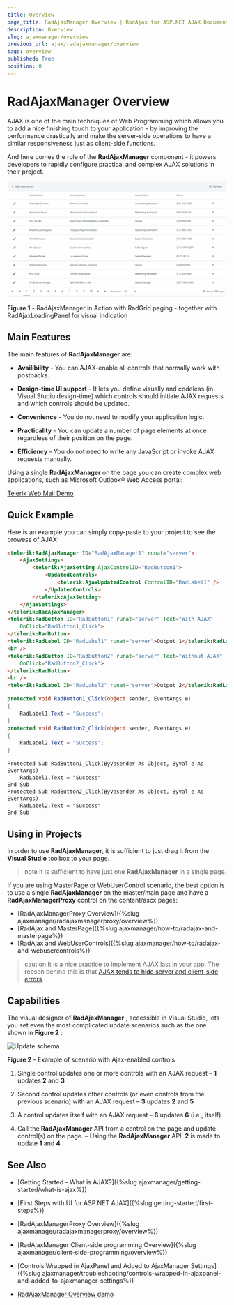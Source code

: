 ```yaml
---
title: Overview
page_title: RadAjaxManager Overview | RadAjax for ASP.NET AJAX Documentation
description: Overview
slug: ajaxmanager/overview
previous_url: ajax/radajaxmanager/overview
tags: overview
published: True
position: 0
---
```


# RadAjaxManager Overview



AJAX is one of the main techniques of Web Programming which allows you to add a nice finishing touch to your application - by improving the performance drastically and make the server-side operations to have a similar responsiveness just as client-side functions. 

And here comes the role of the **RadAjaxManager** component - it powers developers to rapidly configure practical and complex AJAX solutions in their project.

![RadAjaxManager in Action](images/AJAXinAction.gif)

**Figure 1** - RadAjaxManager in Action with RadGrid paging - together with RadAjaxLoadingPanel for visual indication


## Main Features

The main features of **RadAjaxManager** are:

* **Availibility** - You can AJAX-enable all controls that normally work with postbacks. 

* **Design-time UI support** - It lets you define visually and codeless (in Visual Studio design-time) which controls should initiate AJAX requests and which controls should be updated.

* **Convenience** - You do not need to modify your application logic.

* **Practicality** - You can update a number of page elements at once regardless of their position on the page.

* **Efficiency** - You do not need to write any JavaScript or invoke AJAX requests manually.

Using a single **RadAjaxManager** on the page you can create complex web applications, such as Microsoft Outlook® Web Access portal:

[Telerik Web Mail Demo](https://demos.telerik.com/aspnet-ajax/webmail/)

## Quick Example

Here is an example you can simply copy-paste to your project to see the prowess of AJAX:  
```markdown
<telerik:RadAjaxManager ID="RadAjaxManager1" runat="server">
    <AjaxSettings>
        <telerik:AjaxSetting AjaxControlID="RadButton1">
            <UpdatedControls>
                <telerik:AjaxUpdatedControl ControlID="RadLabel1" />
            </UpdatedControls>
        </telerik:AjaxSetting>
    </AjaxSettings>
</telerik:RadAjaxManager>
<telerik:RadButton ID="RadButton1" runat="server" Text="With AJAX"
    OnClick="RadButton1_Click">
</telerik:RadButton>
<telerik:RadLabel ID="RadLabel1" runat="server">Output 1</telerik:RadLabel>
<br />
<telerik:RadButton ID="RadButton2" runat="server" Text="Without AJAX"
    OnClick="RadButton2_Click">
</telerik:RadButton>
<br />
<telerik:RadLabel ID="RadLabel2" runat="server">Output 2</telerik:RadLabel>
```
```csharp
protected void RadButton1_Click(object sender, EventArgs e)
{
    RadLabel1.Text = "Success";
}
protected void RadButton2_Click(object sender, EventArgs e)
{
    RadLabel2.Text = "Success";
}
```
```vbnet
Protected Sub RadButton1_Click(ByVasender As Object, ByVal e As EventArgs)
    RadLabel1.Text = "Success"
End Sub
Protected Sub RadButton2_Click(ByVasender As Object, ByVal e As EventArgs)
    RadLabel2.Text = "Success"
End Sub
```



## Using in Projects

In order to use **RadAjaxManager**, it is sufficient to just drag it from the **Visual Studio** toolbox to your page.

>note It is sufficient to have just one **RadAjaxManager** in a single page.
>

If you are using MasterPage or WebUserControl scenario, the best option is to use a single **RadAjaxManager** on the master/main page and have a **RadAjaxManagerProxy** control on the content/ascx pages: 
* [RadAjaxManagerProxy Overview]({%slug ajaxmanager/radajaxmanagerproxy/overview%})
* [RadAjax and MasterPage]({%slug ajaxmanager/how-to/radajax-and-masterpage%})
* [RadAjax and WebUserControls]({%slug ajaxmanager/how-to/radajax-and-webusercontrols%})

>caution It is a nice practice to implement AJAX last in your app. The reason behind this is that [AJAX tends to hide server and client-side errors](https://www.telerik.com/support/kb/aspnet-ajax/ajaxmanager/details/get-more-descriptive-errors-by-disabling-ajax).
>

## Capabilities

The visual designer of **RadAjaxManager** , accessible in Visual Studio, lets you set even the most complicated update scenarios such as the one shown in **Figure 2** :

![Update schema](images/ControlsUpdate.png)

**Figure 2** - Example of scenario with Ajax-enabled controls

1. Single control updates one or more controls with an AJAX request – **1** updates **2** and **3**

2. Second control updates other controls (or even controls from the previous scenario) with an AJAX request – **3** updates **2** and **5**

3. A control updates itself with an AJAX request – **6** updates **6** (i.e., itself)

4. Call the **RadAjaxManager** API from a control on the page and update control(s) on the page. – Using the **RadAjaxManager** API, **2** is made to update **1** and **4** .



## See Also
 * [Getting Started - What is AJAX?]({%slug ajaxmanager/getting-started/what-is-ajax%})

 * [First Steps with UI for ASP.NET AJAX]({%slug getting-started/first-steps%})

 * [RadAjaxManagerProxy Overview]({%slug ajaxmanager/radajaxmanagerproxy/overview%})

 * [RadAjaxManager Client-side programming Overview]({%slug ajaxmanager/client-side-programming/overview%})
 
 * [Controls Wrapped in AjaxPanel and Added to AjaxManager Settings]({%slug ajaxmanager/troubleshooting/controls-wrapped-in-ajaxpanel-and-added-to-ajaxmanager-settings%})
 
 * [RadAjaxManager Overview demo](https://demos.telerik.com/aspnet-ajax/ajaxmanager/overview/defaultcs.aspx)

